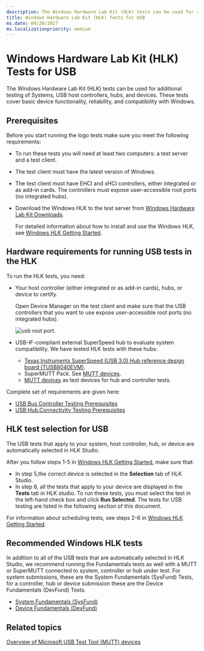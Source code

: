 ```yaml
---
description: The Windows Hardware Lab Kit (HLK) tests can be used for additional testing of Systems, USB host controllers, hubs, and devices.
title: Windows Hardware Lab Kit (HLK) Tests for USB
ms.date: 04/20/2017
ms.localizationpriority: medium
---
```


# Windows Hardware Lab Kit (HLK) Tests for USB

The Windows Hardware Lab Kit (HLK) tests can be used for additional testing of Systems, USB host controllers, hubs, and devices. These tests cover basic device functionality, reliability, and compatibility with Windows.

## Prerequisites

Before you start running the logo tests make sure you meet the following requirements:

- To run these tests you will need at least two computers: a test server and a test client.
- The test client must have the latest version of Windows.
- The test client must have EHCI and xHCI controllers, either integrated or as add-in cards. The controllers must expose user-accessible root ports (no integrated hubs).
- Download the Windows HLK to the test server from [Windows Hardware Lab Kit Downloads](/windows-hardware/test/hlk/).

    For detailed information about how to install and use the Windows HLK, see [Windows HLK Getting Started](/windows-hardware/test/hlk/getstarted/windows-hlk-getting-started).

## Hardware requirements for running USB tests in the HLK

To run the HLK tests, you need:

- Your host controller (either integrated or as add-in cards), hubs, or device to certify.

    Open Device Manager on the test client and make sure that the USB controllers that you want to use expose user-accessible root ports (no integrated hubs).

    ![usb root port.](images/roothubports.png)

- USB-IF-compliant external SuperSpeed hub to evaluate system compatibility. We have tested HLK tests with these hubs:
  - [Texas Instruments SuperSpeed (USB 3.0) Hub reference design board (TUSB8040EVM)](https://www.ti.com/lit/ug/sllu130a/sllu130a.pdf).
  - SuperMUTT Pack. See [MUTT devices](microsoft-usb-test-tool--mutt--devices.md).
  - [MUTT devices](microsoft-usb-test-tool--mutt--devices.md) as test devices for hub and controller tests.

Complete set of requirements are given here:

- [USB Bus Controller Testing Prerequisites](/windows-hardware/test/hlk/testref/usb-bus-controller-testing-prerequisites#:~:text=%20USB%20Bus%20Controller%20Testing%20Prerequisites%20%201,is%20required%20for%20USB%20host%20controller...%20More%20)
- [USB Hub.Connectivity Testing Prerequisites](/windows-hardware/test/hlk/testref/usb-hubconnectivity-testing-prerequisites)

## HLK test selection for USB

The USB tests that apply to your system, host controller, hub, or device are automatically selected in HLK Studio.

After you follow steps 1-5 in [Windows HLK Getting Started](/windows-hardware/test/hlk/getstarted/windows-hlk-getting-started), make sure that:

- In step 5,the correct device is selected in the **Selection** tab of HLK Studio.
- In step 6, all the tests that apply to your device are displayed in the **Tests** tab in HLK studio. To run these tests, you must select the test in the left-hand check box and click **Run Selected**. The tests for USB testing are listed in the following section of this document.

For information about scheduling tests, see steps 2-6 in [Windows HLK Getting Started]( /windows-hardware/test/hlk/getstarted/windows-hlk-getting-started).

## Recommended Windows HLK tests

In addition to all of the USB tests that are automatically selected in HLK Studio, we recommend running the Fundamentals tests as well with a MUTT or SuperMUTT connected to system, controller or hub under test. For system submissions, these are the System Fundamentals (SysFund) Tests, for a controller, hub or device submission these are the Device Fundamentals (DevFund) Tests.

- [System Fundamentals (SysFund)](/windows-hardware/test/hlk/testref/system-fundamentals-tests)
- [Device Fundamentals (DevFund)](/windows-hardware/test/hlk/testref/device-devfund-tests)

## Related topics

[Overview of Microsoft USB Test Tool (MUTT) devices](./microsoft-usb-test-tool--mutt--devices.md)